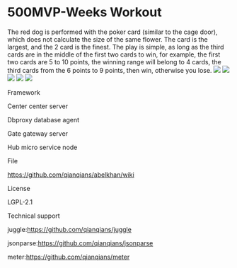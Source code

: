 # 500MVP-Weeks Workout
The red dog is performed with the poker card (similar to the cage door), which does not calculate the size of the same flower. The card is the largest, and the 2 card is the finest. The play is simple, as long as the third cards are in the middle of the first two cards to win, for example, the first two cards are 5 to 10 points, the winning range will belong to 4 cards, the third cards from the 6 points to 9 points, then win, otherwise you lose.
[![](https://github.com/yangjian6867/500MVP-weeks-workout/blob/master/IMG_1-small.jpg)](https://github.com/yangjian6867/500MVP-weeks-workout/blob/master/IMG_1.jpg)
[![](https://github.com/yangjian6867/500MVP-weeks-workout/blob/master/IMG_2-small.jpg)](https://github.com/yangjian6867/500MVP-weeks-workout/blob/master/IMG_2.jpg)
[![](https://github.com/yangjian6867/500MVP-weeks-workout/blob/master/IMG_3-small.jpg)](https://github.com/yangjian6867/500MVP-weeks-workout/blob/master/IMG_3.jpg)
[![](https://github.com/yangjian6867/500MVP-weeks-workout/blob/master/IMG_4-small.jpg)](https://github.com/yangjian6867/500MVP-weeks-workout/blob/master/IMG_4.jpg)
[![](https://github.com/yangjian6867/500MVP-weeks-workout/blob/master/IMG_5-small.jpg)](https://github.com/yangjian6867/500MVP-weeks-workout/blob/master/IMG_5.jpg)

Framework

Center center server

Dbproxy database agent

Gate gateway server

Hub micro service node

File

https://github.com/qianqians/abelkhan/wiki

License

LGPL-2.1

Technical support

juggle:https://github.com/qianqians/juggle

jsonparse:https://github.com/qianqians/jsonparse

meter:https://github.com/qianqians/meter

